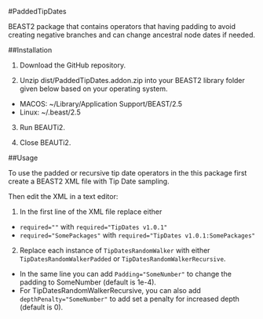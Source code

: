 #PaddedTipDates

BEAST2 package that contains operators that having padding to avoid creating negative branches and can change ancestral node dates if needed.

##Installation

1. Download the GitHub repository.

2. Unzip dist/PaddedTipDates.addon.zip into your BEAST2 library folder given below based on your operating system.

  * MACOS: ~/Library/Application Support/BEAST/2.5
  * Linux: ~/.beast/2.5

3. Run BEAUTi2.

4. Close BEAUTi2.

##Usage

To use the padded or recursive tip date operators in the this package first create a BEAST2 XML file with Tip Date sampling.

Then edit the XML in a text editor:

1. In the first line of the XML file replace either

  * `required=""` with `required="TipDates v1.0.1"`
  * `required="SomePackages"` with `required="TipDates v1.0.1:SomePackages"`
   
2. Replace each instance of `TipDatesRandomWalker` with either `TipDatesRandomWalkerPadded` or `TipDatesRandomWalkerRecursive`.
  
  * In the same line you can add `Padding="SomeNumber"` to change the padding to SomeNumber (default is 1e-4).
  * For TipDatesRandomWalkerRecursive, you can also add `depthPenalty="SomeNumber"` to add set a penalty for increased depth (default is 0).